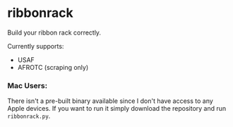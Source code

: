 # ribbonrack
Build your ribbon rack correctly.

Currently supports:
- USAF
- AFROTC (scraping only)

### Mac Users:
There isn't a pre-built binary available since I don't have access to any Apple devices. If you want to run it simply download the repository and run `ribbonrack.py`. 
